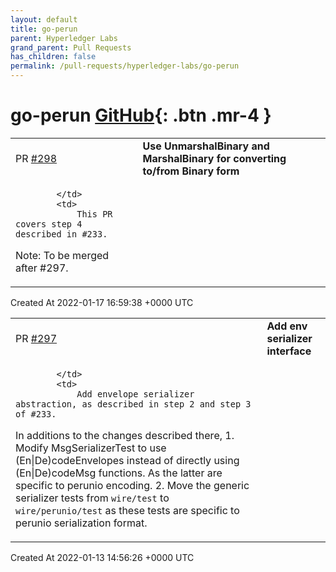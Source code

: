 ```yaml
---
layout: default
title: go-perun
parent: Hyperledger Labs
grand_parent: Pull Requests
has_children: false
permalink: /pull-requests/hyperledger-labs/go-perun
---
```


# go-perun <span class="fs-3 right-align">[GitHub](https://github.com/hyperledger-labs/go-perun){: .btn .mr-4 }</span>


<div>
    <table>
        <tr>
            <td>
                PR <a href="https://github.com/hyperledger-labs/go-perun/pull/298" class=".btn">#298</a>
            </td>
            <td>
                <b>
                    Use UnmarshalBinary and MarshalBinary for converting to/from Binary form
                </b>
            </td>
        </tr>
        <tr>
            <td>
                
            </td>
            <td>
                This PR covers step 4 described in #233.

Note: To be merged after #297.
            </td>
        </tr>
    </table>
    <div class="right-align">
        Created At 2022-01-17 16:59:38 +0000 UTC
    </div>
</div>

<div>
    <table>
        <tr>
            <td>
                PR <a href="https://github.com/hyperledger-labs/go-perun/pull/297" class=".btn">#297</a>
            </td>
            <td>
                <b>
                    Add env serializer interface
                </b>
            </td>
        </tr>
        <tr>
            <td>
                
            </td>
            <td>
                Add envelope serializer abstraction, as described in step 2 and step 3 of #233.

In additions to the changes described there,
    1. Modify MsgSerializerTest to use (En|De)codeEnvelopes instead of directly using (En|De)codeMsg functions.
       As the latter are specific to perunio encoding.
    2. Move the generic serializer tests from `wire/test` to `wire/perunio/test` as these tests are specific to perunio serialization format.
            </td>
        </tr>
    </table>
    <div class="right-align">
        Created At 2022-01-13 14:56:26 +0000 UTC
    </div>
</div>

